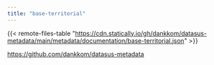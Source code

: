 ```yaml
---
title: "base-territorial"
---
```


{{< remote-files-table "https://cdn.statically.io/gh/dankkom/datasus-metadata/main/metadata/documentation/base-territorial.json" >}}

https://github.com/dankkom/datasus-metadata
